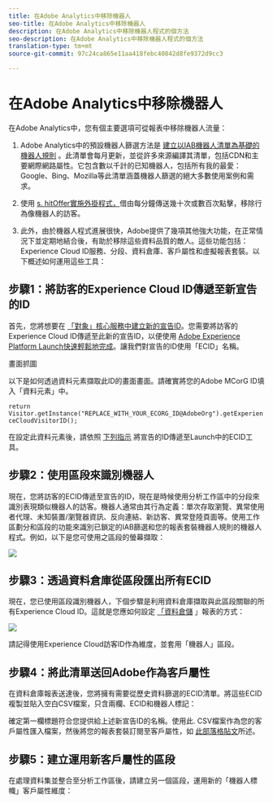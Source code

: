 ```yaml
---
title: 在Adobe Analytics中移除機器人
seo-title: 在Adobe Analytics中移除機器人
description: 在Adobe Analytics中移除機器人程式的個方法
seo-description: 在Adobe Analytics中移除機器人程式的個方法
translation-type: tm+mt
source-git-commit: 97c24ca865e11aa418febc40842d8fe9372d9cc3

---
```



# 在Adobe Analytics中移除機器人

在Adobe Analytics中，您有個主要選項可從報表中移除機器人流量：

1. Adobe Analytics中的預設機器人篩選方法是 [建立以IAB機器人清單為基礎的機器人規則](/help/admin/admin/bot-removal/bot-rules.md) 。此清單會每月更新，並從許多來源編譯其清單，包括CDN和主要網際網路屬性。它包含數以千計的已知機器人，包括所有我的最愛：Google、Bing、Mozilla等此清單涵蓋機器人篩選的絕大多數使用案例和需求。

1. 使用 [s. hitOffer實施外掛程式，](https://docs.adobe.com/content/help/en/analytics/implementation/javascript-implementation/plugins/hitgovernor.html)借由每分鐘傳送幾十次或數百次點擊，移除行為像機器人的訪客。

1. 此外，由於機器人程式進展很快，Adobe提供了幾項其他強大功能，在正常情況下並定期地結合後，有助於移除這些資料品質的敵人。這些功能包括：Experience Cloud ID服務、分段、資料倉庫、客戶屬性和虛擬報表套裝。以下概述如何運用這些工具：

## 步驟1：將訪客的Experience Cloud ID傳遞至新宣告的ID

首先，您將想要在 [「對象」核心服務中建立新的宣告ID](https://docs.adobe.com/content/help/en/core-services/interface/audiences/audience-library.html)。您需要將訪客的Experience Cloud ID傳遞至此新的宣告ID，以便使用 [Adobe Experience Platform Launch快速輕鬆地完成](https://docs.adobe.com/content/help/en/launch/using/implement/solutions/idservice-save.html)。讓我們對宣告的ID使用「ECID」名稱。

畫面抓圖

以下是如何透過資料元素擷取此ID的畫面畫面。請確實將您的Adobe MCorG ID填入「資料元素」中。

```return Visitor.getInstance("REPLACE_WITH_YOUR_ECORG_ID@AdobeOrg").getExperienceCloudVisitorID();```

在設定此資料元素後，請依照 [下列指示](https://docs.adobe.com/content/help/en/launch/using/implement/solutions/idservice-save.html) 將宣告的ID傳遞至Launch中的ECID工具。

## 步驟2：使用區段來識別機器人

現在，您將訪客的ECID傳遞至宣告的ID，現在是時候使用分析工作區中的分段來識別表現類似機器人的訪客。機器人通常由其行為定義：單次存取瀏覽、異常使用者代理、未知裝置/瀏覽器資訊、反向連結、新訪客、異常登陸頁面等。使用工作區劃分和區段的功能來識別已鎖定的IAB篩選和您的報表套裝機器人規則的機器人程式。例如，以下是您可使用之區段的螢幕擷取：

![](assets/bot-filter-seg1.png)

## 步驟3：透過資料倉庫從區段匯出所有ECID

現在，您已使用區段識別機器人，下個步驟是利用資料倉庫擷取與此區段關聯的所有Experience Cloud ID。這就是您應如何設定 [「資料倉儲](https://docs.adobe.com/content/help/en/analytics/export/data-warehouse/data-warehouse.html) 」報表的方式：

![](assets/bot-dwh-3.png)

請記得使用Experience Cloud訪客ID作為維度，並套用「機器人」區段。

## 步驟4：將此清單送回Adobe作為客戶屬性

在資料倉庫報表送達後，您將擁有需要從歷史資料篩選的ECID清單。將這些ECID複製並貼入空白CSV檔案，只含兩欄、ECID和機器人標記：



確定第一欄標題符合您提供給上述新宣告ID的名稱。使用此. CSV檔案作為您的客戶屬性匯入檔案，然後將您的報表套裝訂閱至客戶屬性，如 [此部落格貼文](https://theblog.adobe.com/link-digital-behavior-customers)所述。

## 步驟5：建立運用新客戶屬性的區段

在處理資料集並整合至分析工作區後，請建立另一個區段，運用新的「機器人標幟」客戶屬性維度：
